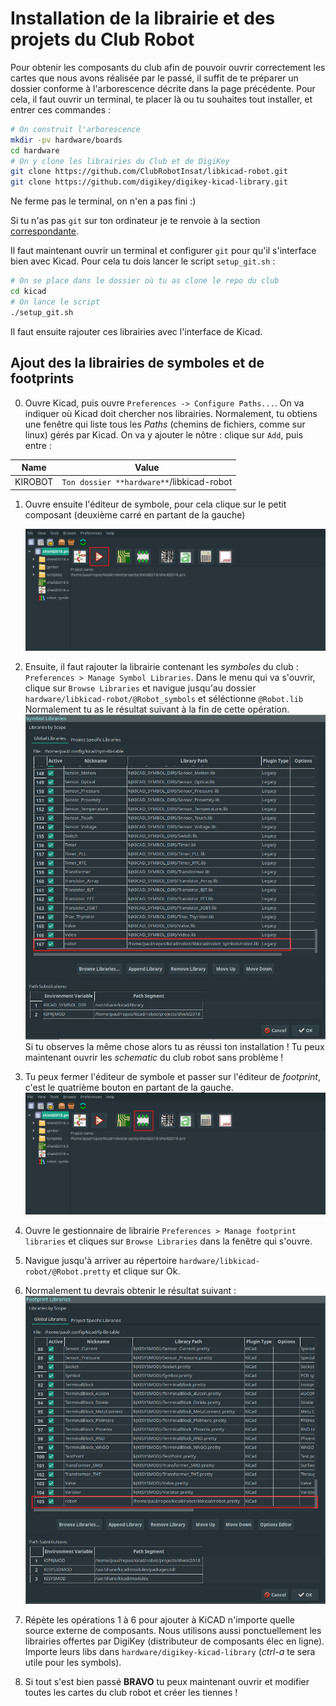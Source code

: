 # Installation de la librairie et des projets du Club Robot

Pour obtenir les composants du club afin de pouvoir ouvrir correctement les cartes que nous avons réalisée par le passé, il suffit de te préparer un dossier conforme à l'arborescence décrite dans la page précédente. Pour cela, il faut ouvrir un terminal, te placer là ou tu souhaites tout installer, et entrer ces commandes : 

```bash
# On construit l'arborescence
mkdir -pv hardware/boards
cd hardware
# On y clone les librairies du Club et de DigiKey
git clone https://github.com/ClubRobotInsat/libkicad-robot.git
git clone https://github.com/digikey/digikey-kicad-library.git
```
Ne ferme pas le terminal, on n'en a pas fini :)

Si tu n'as pas `git` sur ton ordinateur je te renvoie à la section [correspondante](git.html).

Il faut maintenant ouvrir un terminal et configurer `git` pour qu'il s'interface bien avec Kicad. Pour cela tu dois lancer le script `setup_git.sh` :

```bash
# On se place dans le dossier où tu as clone le repo du club
cd kicad
# On lance le script
./setup_git.sh
```

Il faut ensuite rajouter ces librairies avec l'interface de Kicad.

## Ajout des la librairies de symboles et de footprints

0. Ouvre Kicad, puis ouvre `Preferences -> Configure Paths...`. On va indiquer où Kicad doit chercher nos librairies. Normalement, tu obtiens une fenêtre qui liste tous les *Paths* (chemins de fichiers, comme sur linux) gérés par Kicad. On va y ajouter le nôtre : clique sur `Add`, puis entre :

|Name      | Value |
|----------|-------|
|KIROBOT   | `Ton dossier **hardware**`/libkicad-robot |

1. Ouvre ensuite l'éditeur de symbole, pour cela clique sur le petit composant (deuxième carré en partant de la gauche)

	![Cliques sur le bouton rouge pour ouvrir l'éditeur de symbole](assets/kicad/open_symbol_editor.png "")
2. Ensuite, il faut rajouter la librairie contenant les *symboles* du club : `Preferences > Manage Symbol Libraries`.
	Dans le menu qui va s'ouvrir, clique sur `Browse Libraries` et navigue jusqu'au dossier `hardware/libkicad-robot/@Robot_symbols` et séléctionne `@Robot.lib`
	Normalement tu as le résultat suivant à la fin de cette opération.
	![La librairie de symboles après ajout des symboles du club robot](assets/kicad/symbol_added.png "")
	Si tu observes la même chose alors tu as réussi ton installation ! Tu peux maintenant ouvrir les *schematic* du club robot sans problème !
3. Tu peux fermer l'éditeur de symbole et passer sur l'éditeur de *footprint*, c'est le quatrième bouton en partant de la gauche.
	![Cliques sur le bouton rouge pour ouvrir l'éditeur de footprint](assets/kicad/open_footprint_editor.png)
4. Ouvre le gestionnaire de librairie `Preferences > Manage footprint libraries` et cliques sur `Browse Libraries` dans la fenêtre qui s'ouvre.
5. Navigue jusqu'à arriver au répertoire `hardware/libkicad-robot/@Robot.pretty` et clique sur Ok.
6. Normalement tu devrais obtenir le résultat suivant :
	![La librairie de footprints aprés ajout de celle du club](assets/kicad/footprint_added.png "")
7. Répète les opérations 1 à 6 pour ajouter à KiCAD n'importe quelle source externe de composants. Nous utilisons aussi ponctuellement les librairies offertes par DigiKey (distributeur de composants élec en ligne). Importe leurs libs dans `hardware/digikey-kicad-library` (*ctrl-a* te sera utile pour les symbols).
8. Si tout s'est bien passé **BRAVO** tu peux maintenant ouvrir et modifier toutes les cartes du club robot et créer les tiennes !
